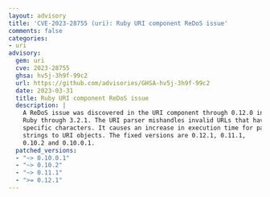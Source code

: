 ```yaml
---
layout: advisory
title: 'CVE-2023-28755 (uri): Ruby URI component ReDoS issue'
comments: false
categories:
- uri
advisory:
  gem: uri
  cve: 2023-28755
  ghsa: hv5j-3h9f-99c2
  url: https://github.com/advisories/GHSA-hv5j-3h9f-99c2
  date: 2023-03-31
  title: Ruby URI component ReDoS issue
  description: |
    A ReDoS issue was discovered in the URI component through 0.12.0 in
    Ruby through 3.2.1. The URI parser mishandles invalid URLs that have
    specific characters. It causes an increase in execution time for parsing
    strings to URI objects. The fixed versions are 0.12.1, 0.11.1,
    0.10.2 and 0.10.0.1.
  patched_versions:
  - "~> 0.10.0.1"
  - "~> 0.10.2"
  - "~> 0.11.1"
  - ">= 0.12.1"
---
```


